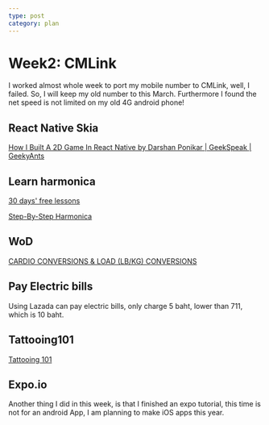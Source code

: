```yaml
---
type: post
category: plan
---
```


# Week2: CMLink

I worked almost whole week to port my mobile number to CMLink, well, I failed. So, I will keep my old number to this March. Furthermore I found the net speed is not limited on my old 4G android phone!

## React Native Skia

[How I Built A 2D Game In React Native by Darshan Ponikar | GeekSpeak | GeekyAnts](https://www.youtube.com/watch?v=LVYURSrlSbY&ab_channel=GeekyAnts)

## Learn harmonica

[30 days' free lessons](https://jam.hohner.de/freelessons/)

[Step-By-Step Harmonica](https://harmonicatime.com/step-by-step-harmonica-lessons/)

## WoD

[CARDIO CONVERSIONS & LOAD (LB/KG) CONVERSIONS](https://wodwell.com/convert/)

## Pay Electric bills

Using Lazada can pay electric bills, only charge 5 baht, lower than 711, which is 10 baht.

## Tattooing101

[Tattooing 101](https://www.youtube.com/watch?v=pIz45IAbq_E&list=PLBWQzaiHYMIyn6fH4nJIdY7yK2o52Ohu9&ab_channel=Tattooing101)

## Expo.io

Another thing I did in this week, is that I finished an expo tutorial, this time is not for an android App, I am planning to make iOS apps this year.